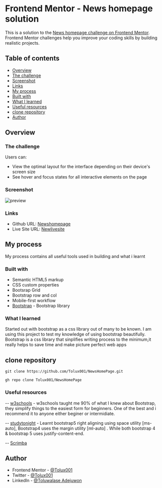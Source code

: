 # Frontend Mentor - News homepage solution

This is a solution to the [News homepage challenge on Frontend Mentor](https://www.frontendmentor.io/challenges/news-homepage-H6SWTa1MFl). 
Frontend Mentor challenges help you improve your coding skills by building realistic projects. 

## Table of contents

  - [Overview](#overview)
  - [The challenge](#the-challenge)
  - [Screenshot](#screenshot)
  - [Links](#links)
  - [My process](#my-process)
  - [Built with](#built-with)
  - [What I learned](#what-i-learned)
  - [Useful resources](#useful-resources)
  - [clone repository](#clone-repository)
  - [Author](#author)

## Overview

### The challenge

Users can:

- View the optimal layout for the interface depending on their device's screen size
- See hover and focus states for all interactive elements on the page

### Screenshot

![preview](https://user-images.githubusercontent.com/101353040/226902698-52c68218-50bc-4db0-8f8c-6d5a22add8e4.jpg)

### Links

- Github URL: [Newshomepage](https://github.com/Tolux001/NewsHomePage)
- Live Site URL: [Newlivesite](https://newshompage.netlify.app/)

## My process

My process contains all useful tools used in building and what i learnt
### Built with

- Semantic HTML5 markup
- CSS custom properties
- Bootsrap Grid
- Bootstrap row and col
- Mobile-first workflow
- [Bootstrap](https://getbootstrap.com/) - Bootstrap library

### What I learned

Started out with bootstrap as a css library out of many to be known. 
I am using this project to test my knowledge of using bootstrap beautifully. Bootstrap is a css library that sinplifies writing process to the minimum,it really helps to save time and make picture perfect web apps

## clone repository

```
git clone https://github.com/Tolux001/NewsHomePage.git
```

```
gh repo clone Tolux001/NewsHomePage
```

### Useful resources

-- [w3schools](https://www.w3schools.com) - w3schools taught me 90% of what I knew about Bootstrap, they simplify things to the easiest form for beginners. One of the best and i recommend it to anyone either beginer or intermidiate.

-- [studytonight](https://www.studytonight.com/bootstrap/how-to-align-bootstrap-5-navbar-items-to-the-right#:~:text=The%20navbar%20items%20can%20be,justify%20items%20to%20the%20right.) - Learnt bootstrap5 right aligning using space utility [ms-auto], Bootstrap4 uses the margin utility [ml-auto] . While both bootstrap 4 & bootstrap 5 uses justify-content-end.

-- [Scrimba](https://www.scrimba.com) 

## Author

- Frontend Mentor - [@Tolux001](https://www.frontendmentor.io/profile/Tolux001)
- Twitter         - [@Tolux001](https://www.twitter.com/tolux001)
- LinkedIn        - [@Toluwalase Adejuwon](https://www.linkedin.com/in/adejuwon-toluwalase-660580234)
